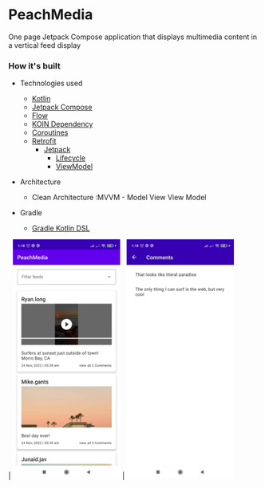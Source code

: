 # PeachMedia
One page Jetpack Compose application that displays multimedia content in a vertical feed display


### How it's built

* Technologies used
    * [Kotlin](https://kotlinlang.org/)
    * [Jetpack Compose](https://developer.android.com/jetpack/compose)
    * [Flow](https://kotlinlang.org/docs/reference/coroutines/flow.html)
    * [KOIN Dependency](https://insert-koin.io/)
    * [Coroutines](https://kotlinlang.org/docs/reference/coroutines-overview.html)
    * [Retrofit](https://square.github.io/retrofit/)
        * [Jetpack](https://developer.android.com/jetpack)
            * [Lifecycle](https://developer.android.com/topic/libraries/architecture/lifecycle)
            * [ViewModel](https://developer.android.com/topic/libraries/architecture/viewmodel)

* Architecture
    * Clean Architecture :MVVM - Model View View Model

* Gradle
    * [Gradle Kotlin DSL](https://docs.gradle.org/current/userguide/kotlin_dsl.html)


| <img src="home.jpg" height="480"> | <img src="comments.jpg" height="480">